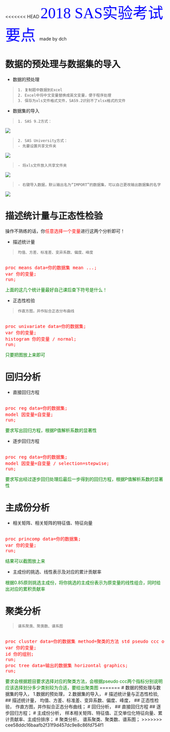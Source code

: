 <<<<<<< HEAD
<font face="黑体" color=blue size=8>2018
SAS实验考试要点
</font>
made by dch

# 数据的预处理与数据集的导入

* 数据的预处理

>     1. 复制题中数据到Excel
>     2. Excel中将中文变量替换成英文变量，便于程序处理
>     3. 保存为xls文件格式文件，SAS9.2识别不了xlsx格式的文件

* 数据集的导入

>     1. SAS 9.2方式：

![](https://i.imgur.com/e3Gaamx.png)

>     2. SAS University方式：
>     - 先要设置共享文件夹

![](https://i.imgur.com/yCvSocM.png)
>     - 将xls文件放入共享文件夹

![](https://i.imgur.com/XcQuUyf.png)
>     - 右键导入数据，默认输出名为“IMPORT”的数据集，可以自己更改输出数据集的名字

![](https://i.imgur.com/AxubIhi.png)

# 描述统计量与正态性检验

操作不熟练的话，你<font color=red>任意选择一个变量</font>进行这两个分析即可！

* 描述统计量

>     均值、方差、标准差、变异系数、偏度、峰度

<pre><font color=red>
proc means data=你的数据集 mean ...;  
var 你的变量;  
run;
</font></pre>

<font color=green>
上面的这几个统计量最好自己课后查下符号是什么！
</font>

* 正态性检验

>     作直方图，并作拟合正态分布曲线

<pre><font color=red>
proc univariate data=你的数据集;
var 你的变量;
histogram 你的变量 / normal;
run;
</font></pre>

<font color=green>
只要把图放上来即可
</font>

# 回归分析

* 直接回归方程

<pre><font color=red>
proc reg data=你的数据集;
model 因变量=自变量;
run;
</font></pre>

<font color=green>
要求写出回归方程，根据P值解析系数的显著性
</font>

* 逐步回归方程

<pre><font color=red>
proc reg data=你的数据集;
model 因变量=自变量 / selection=stepwise;
run;
</font></pre>

<font color=green>
要求写出经过逐步回归处理后最后一步得到的回归方程，根据P值解析系数的显著性
</font>

# 主成份分析

* 相关矩阵、相关矩阵的特征值、特征向量

<pre><font color=red>
proc princomp data=你的数据集;
var 你的变量;
run;
</font></pre>

<font color=green>
结果可以截图放上来
</font>

* 主成份的挑选、线性表示及对应的累计贡献率

<font color=green>
根据0.85原则挑选主成份，将你挑选的主成份表示为原变量的线性组合，同时给出对应的累积贡献率
</font>

# 聚类分析

>     谱系聚类、聚类数、谱系图

<pre><font color=red>
proc cluster data=你的数据集 method=聚类的方法 std pseudo ccc outtree=输出的数据集;
var 你的变量;
id 你的组别;
run;
proc tree data=输出的数据集 horizontal graphics;
run;
</font></pre>

<font color=green>
要求会根据题目要求选择对应的聚类方法，会根据pseudo ccc两个指标分别说明应该选择划分多少类别较为合适，要给出聚类图
</font>
=======
# 数据的预处理与数据集的导入，
1.数据的预处理，
2.数据集的导入，
# 描述统计量与正态性检验,
## 描述统计量，
均值、方差、标准差、变异系数、偏度、峰度，
## 正态性检验，
作直方图，并作拟合正态分布曲线；
# 回归分析，
## 直接回归方程
## 逐步回归方程；
# 主成份分析，
样本相关矩阵、特征值、正交单位化特征向量、累计贡献率、主成份排序；
# 聚类分析，
谱系聚类、聚类数、谱系图；
>>>>>>> cee58ddc16baafb2f31f9d457dc9e8c86fd754f1
